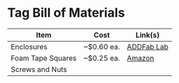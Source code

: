 # Tag Bill of Materials

| Item | Cost | Link(s) |
| ---- | ---- | ------- |
| Enclosures | ~$0.60 ea. | [ADDFab Lab](https://www.umass.edu/ials/core-facilities/advanced-digital-design-and-fabrication-addfab) |
| Foam Tape Squares | ~$0.25 ea. | [Amazon](https://www.amazon.com/dp/B0DZ6LP6H1?ref=emc_p_m_5_i_atc&th=1) |
| Screws and Nuts |  |  |
